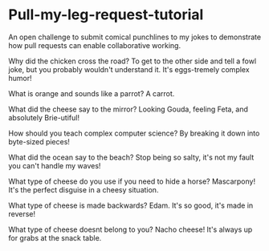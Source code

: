 # Pull-my-leg-request-tutorial
An open challenge to submit comical punchlines to my jokes to demonstrate how pull requests can enable collaborative working.

Why did the chicken cross the road?
To get to the other side and tell a fowl joke, but you probably wouldn't understand it. It's eggs-tremely complex humor!

What is orange and sounds like a parrot?
A carrot.

What did the cheese say to the mirror?
Looking Gouda, feeling Feta, and absolutely Brie-utiful!

How should you teach complex computer science?
By breaking it down into byte-sized pieces!

What did the ocean say to the beach?
Stop being so salty, it's not my fault you can't handle my waves!

What type of cheese do you use if you need to hide a horse?
Mascarpony! It's the perfect disguise in a cheesy situation.

What type of cheese is made backwards?
Edam. It's so good, it's made in reverse!

What type of cheese doesnt belong to you?
Nacho cheese! It's always up for grabs at the snack table.
